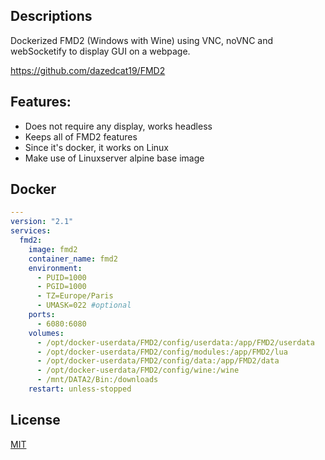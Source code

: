 ## Descriptions

Dockerized FMD2 (Windows with Wine) using VNC, noVNC and webSocketify to display GUI on a webpage.

https://github.com/dazedcat19/FMD2

## Features:
* Does not require any display, works headless
* Keeps all of FMD2 features
* Since it's docker, it works on Linux
* Make use of Linuxserver alpine base image

## Docker
```yaml
---
version: "2.1"
services:
  fmd2:
    image: fmd2
    container_name: fmd2
    environment:
      - PUID=1000
      - PGID=1000
      - TZ=Europe/Paris
      - UMASK=022 #optional
    ports:
      - 6080:6080
    volumes:
      - /opt/docker-userdata/FMD2/config/userdata:/app/FMD2/userdata
      - /opt/docker-userdata/FMD2/config/modules:/app/FMD2/lua
      - /opt/docker-userdata/FMD2/config/data:/app/FMD2/data
      - /opt/docker-userdata/FMD2/config/wine:/wine
      - /mnt/DATA2/Bin:/downloads
    restart: unless-stopped
```

## License
[MIT](https://choosealicense.com/licenses/mit/)
